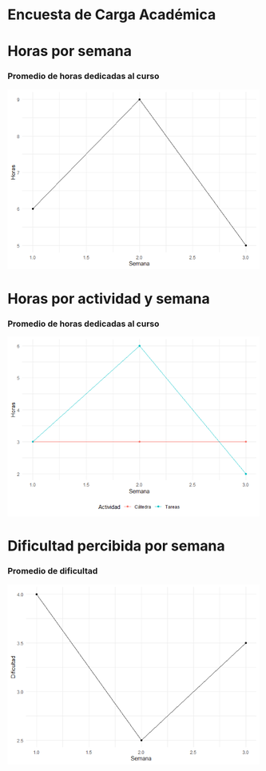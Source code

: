 Encuesta de Carga Académica
================

# Horas por semana

### Promedio de horas dedicadas al curso

![](eca_gh_files/figure-gfm/unnamed-chunk-2-1.png)<!-- -->

# Horas por actividad y semana

### Promedio de horas dedicadas al curso

![](eca_gh_files/figure-gfm/unnamed-chunk-3-1.png)<!-- -->

# Dificultad percibida por semana

### Promedio de dificultad

![](eca_gh_files/figure-gfm/unnamed-chunk-4-1.png)<!-- -->
